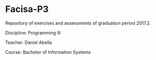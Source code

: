 # Facisa-P3

Repository of exercises and assessments of graduation period 2017.2.

Discipline: Programming III

Teacher: Daniel Abella

Course: Bachelor of Information Systems
